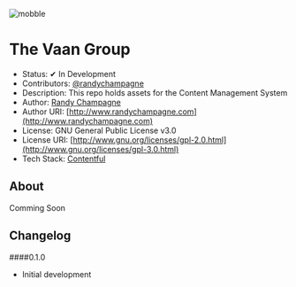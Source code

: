 ![mobble](http://cloud.scott.ee/images/mobble.png)

# The Vaan Group

* Status: ✔ In Development
* Contributors: [@randychampagne](http://twitter.com/randychampagne)
* Description: This repo holds assets for the Content Management System
* Author: [Randy Champagne](http://www.randychampagne.com)
* Author URI: [http://www.randychampagne.com](http://www.randychampagne.com)
* License: GNU General Public License v3.0
* License URI: [http://www.gnu.org/licenses/gpl-2.0.html](http://www.gnu.org/licenses/gpl-3.0.html)
* Tech Stack: [Contentful](https://www.contentful.com/)



## About

Comming Soon




## Changelog

####0.1.0
* Initial development